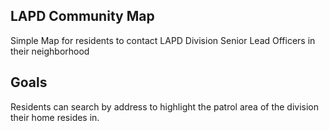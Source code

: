 ## LAPD Community Map
Simple Map for residents to contact LAPD Division Senior Lead Officers in their neighborhood

## Goals
Residents can search by address to highlight the patrol area of the division their home resides in.
